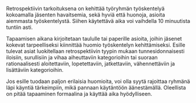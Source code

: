 Retrospektiivin tarkoituksena on kehittää työryhmän työskentelyä kokoamalla jäsenten havaitsemia, sekä hyviä että huonoja, asioita aiemmasta työskentelystä. Siihen käytettävä aika voi vaihdella 10 minuutista tuntiin asti.

Tapaamisen aikana kirjoitetaan taululle tai paperille asioita, joihin jäsenet kokevat tarpeelliseksi kiinnittää huomio työskentelyn kehittämiseksi. Esille tulevat asiat luokitellaan retrospektiivin tyypin mukaan tunnesidonnaisesti iloisiin, surullisiin ja vihaa aiheuttaviin kategorioihin tai suoraan rationaalisesti aloitettaviin, lopetettaviin, jatkettaviin, vähennettäviin ja lisättäviin kategorioihin.

Jos esille tuodaan paljon erilaisia huomioita, voi olla syytä rajoittaa ryhmänä läpi käyntiä tärkeimpiin, mikä pannaan käytäntöön äänestämällä. Oleellista on pitää tapaaminen formaalina ja käyttää aika hyödylliseen.